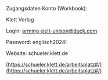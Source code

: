 Zugangsdaten Konto (Workbook):

Klett Verlag

Login: arming-pelt-unison@duck.com

Password: englisch2024!

Website: schueler.klett.de

[https://schueler.klett.de/arbeitsplatz#/](https://schueler.klett.de/arbeitsplatz#/)
